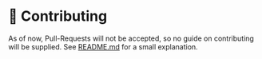 # 🤝 Contributing
As of now, Pull-Requests will not be accepted, so no guide on contributing will be supplied. See [README.md](/README.md) for a small explanation.
